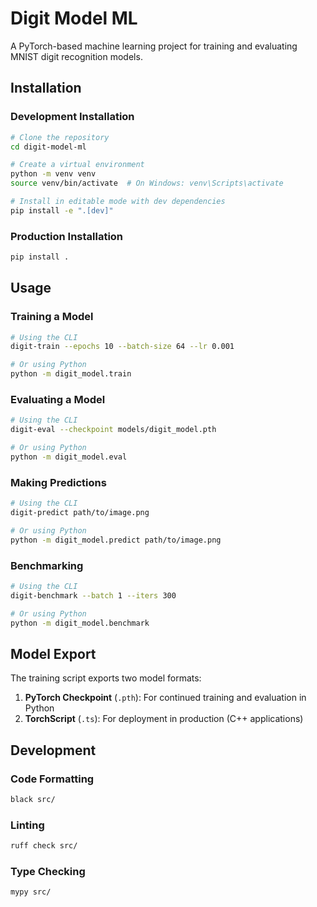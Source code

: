 # Digit Model ML

A PyTorch-based machine learning project for training and evaluating MNIST digit recognition models.

## Installation

### Development Installation

```bash
# Clone the repository
cd digit-model-ml

# Create a virtual environment
python -m venv venv
source venv/bin/activate  # On Windows: venv\Scripts\activate

# Install in editable mode with dev dependencies
pip install -e ".[dev]"
```

### Production Installation

```bash
pip install .
```

## Usage

### Training a Model

```bash
# Using the CLI
digit-train --epochs 10 --batch-size 64 --lr 0.001

# Or using Python
python -m digit_model.train
```

### Evaluating a Model

```bash
# Using the CLI
digit-eval --checkpoint models/digit_model.pth

# Or using Python
python -m digit_model.eval
```

### Making Predictions

```bash
# Using the CLI
digit-predict path/to/image.png

# Or using Python
python -m digit_model.predict path/to/image.png
```

### Benchmarking

```bash
# Using the CLI
digit-benchmark --batch 1 --iters 300

# Or using Python
python -m digit_model.benchmark
```

## Model Export

The training script exports two model formats:
1. **PyTorch Checkpoint** (`.pth`): For continued training and evaluation in Python
2. **TorchScript** (`.ts`): For deployment in production (C++ applications)

## Development

### Code Formatting

```bash
black src/
```

### Linting

```bash
ruff check src/
```

### Type Checking

```bash
mypy src/
```
